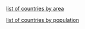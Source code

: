 
[list of countries by area](https://en.wikipedia.org/wiki/List_of_countries_and_dependencies_by_area)

[list of countries by population](https://en.wikipedia.org/wiki/List_of_countries_and_dependencies_by_population)